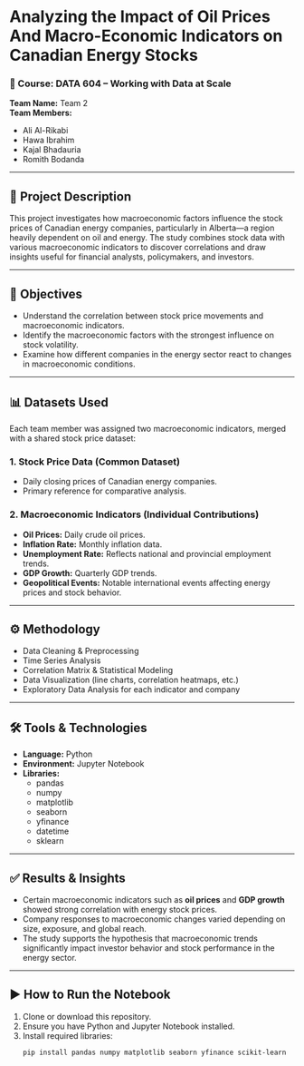# Analyzing the Impact of Oil Prices And Macro-Economic Indicators on Canadian Energy Stocks

### 📘 Course: DATA 604 – Working with Data at Scale  
**Team Name:** Team 2  
**Team Members:**  
- Ali Al-Rikabi  
- Hawa Ibrahim  
- Kajal Bhadauria  
- Romith Bodanda  

---

## 📌 Project Description

This project investigates how macroeconomic factors influence the stock prices of Canadian energy companies, particularly in Alberta—a region heavily dependent on oil and energy. The study combines stock data with various macroeconomic indicators to discover correlations and draw insights useful for financial analysts, policymakers, and investors.

---

## 🎯 Objectives

- Understand the correlation between stock price movements and macroeconomic indicators.
- Identify the macroeconomic factors with the strongest influence on stock volatility.
- Examine how different companies in the energy sector react to changes in macroeconomic conditions.

---

## 📊 Datasets Used

Each team member was assigned two macroeconomic indicators, merged with a shared stock price dataset:

### 1. **Stock Price Data (Common Dataset)**
- Daily closing prices of Canadian energy companies.
- Primary reference for comparative analysis.

### 2. **Macroeconomic Indicators (Individual Contributions)**
- **Oil Prices:** Daily crude oil prices.
- **Inflation Rate:** Monthly inflation data.
- **Unemployment Rate:** Reflects national and provincial employment trends.
- **GDP Growth:** Quarterly GDP trends.
- **Geopolitical Events:** Notable international events affecting energy prices and stock behavior.

---

## ⚙️ Methodology

- Data Cleaning & Preprocessing
- Time Series Analysis
- Correlation Matrix & Statistical Modeling
- Data Visualization (line charts, correlation heatmaps, etc.)
- Exploratory Data Analysis for each indicator and company

---

## 🛠️ Tools & Technologies

- **Language:** Python  
- **Environment:** Jupyter Notebook  
- **Libraries:**  
  - pandas  
  - numpy  
  - matplotlib  
  - seaborn  
  - yfinance  
  - datetime  
  - sklearn  

---

## ✅ Results & Insights

- Certain macroeconomic indicators such as **oil prices** and **GDP growth** showed strong correlation with energy stock prices.
- Company responses to macroeconomic changes varied depending on size, exposure, and global reach.
- The study supports the hypothesis that macroeconomic trends significantly impact investor behavior and stock performance in the energy sector.

---

## ▶️ How to Run the Notebook

1. Clone or download this repository.
2. Ensure you have Python and Jupyter Notebook installed.
3. Install required libraries:
   ```bash
   pip install pandas numpy matplotlib seaborn yfinance scikit-learn
